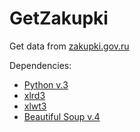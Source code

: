 GetZakupki
==========

Get data from [zakupki.gov.ru](http://zakupki.gov.ru/)

Dependencies:

* [Python v.3](http://python.org/)
* [xlrd3](http://pypi.python.org/pypi/xlrd3/0.1.4)
* [xlwt3](http://pypi.python.org/pypi/xlwt3/0.1.2)
* [Beautiful Soup v.4](http://www.crummy.com/software/BeautifulSoup)
